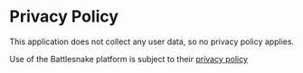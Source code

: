 # Privacy Policy

This application does not collect any user data, so no privacy policy applies.

Use of the Battlesnake platform is subject to their [privacy policy](https://docs.battlesnake.com/policies/privacy)
